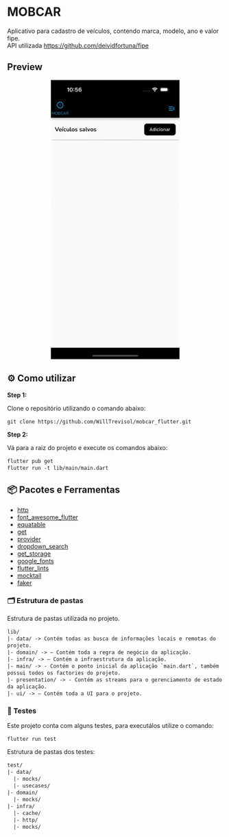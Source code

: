 # MOBCAR

Aplicativo para cadastro de veículos, contendo marca, modelo, ano e valor fipe. <br>
API utilizada https://github.com/deividfortuna/fipe

## Preview

<p align="center">
<img src="assets/readme_files/screen.gif" width="300"> <br>
</p>

## :gear: Como utilizar

**Step 1:**

Clone o repositório utilizando o comando abaixo:

```
git clone https://github.com/WillTrevisol/mobcar_flutter.git
```

**Step 2:**

Vá para a raiz do projeto e execute os comandos abaixo: 

```
flutter pub get
flutter run -t lib/main/main.dart
```

## :package: Pacotes e Ferramentas

* [http](https://github.com/dart-lang/http/tree/master/pkgs/http)
* [font_awesome_flutter](https://github.com/fluttercommunity/font_awesome_flutter)
* [equatable](https://github.com/felangel/equatable)
* [get](https://github.com/jonataslaw/getx)
* [provider](https://github.com/rrousselGit/provider)
* [dropdown_search](https://github.com/salim-lachdhaf/searchable_dropdown)
* [get_storage](https://github.com/jonataslaw/get_storage)
* [google_fonts](https://github.com/material-foundation/flutter-packages/tree/main/packages/google_fonts)
* [flutter_lints](https://github.com/flutter/packages/tree/main/packages/flutter_lints)
* [mocktail](https://github.com/felangel/mocktail)
* [faker](https://github.com/drager/faker)

### :card_index_dividers: Estrutura de pastas

Estrutura de pastas utilizada no projeto.

```
lib/
|- data/ -> Contém todas as busca de informações locais e remotas do projeto.
|- domain/ -> — Contém toda a regra de negócio da aplicação.
|- infra/ -> — Contém a infraestrutura da aplicação.
|- main/ -> - Contém o ponto inicial da aplicação `main.dart`, também possui todos os factories do projeto.
|- presentation/ -> - Contém as streams para o gerenciamento de estado da aplicação.
|- ui/ -> — Contém toda a UI para o projeto.
```

### :test_tube: Testes

Este projeto conta com alguns testes, para executálos utilize o comando:

```
flutter run test
```

Estrutura de pastas dos testes:

```
test/
|- data/
  |- mocks/
  |- usecases/
|- domain/
  |- mocks/
|- infra/
  |- cache/
  |- http/
  |- mocks/
```

